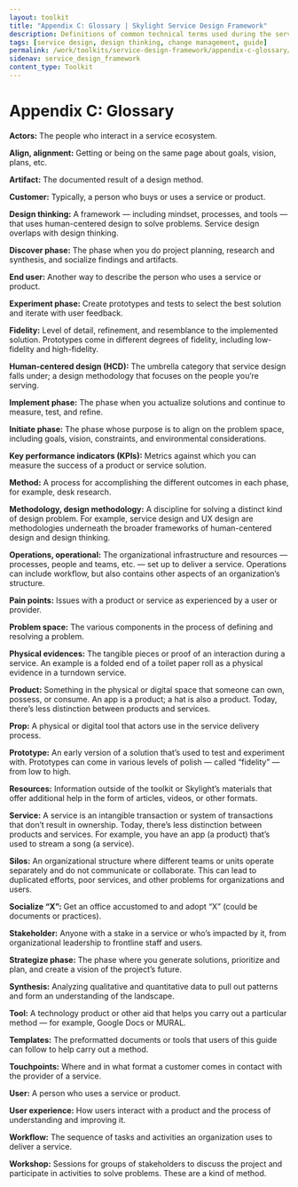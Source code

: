 ```yaml
---
layout: toolkit
title: "Appendix C: Glossary | Skylight Service Design Framework"
description: Definitions of common technical terms used during the service design process and in the Skylight Service Design Framework.
tags: [service design, design thinking, change management, guide]
permalink: /work/toolkits/service-design-framework/appendix-c-glossary/
sidenav: service_design_framework
content_type: Toolkit
---
```


# Appendix C: Glossary

**Actors:** The people who interact in a service ecosystem.

**Align, alignment:** Getting or being on the same page about goals, vision, plans, etc.

**Artifact:** The documented result of a design method.

**Customer:** Typically, a person who buys or uses a service or product.

**Design thinking:** A framework — including mindset, processes, and tools — that uses human-centered design to solve problems. Service design overlaps with design thinking.

**Discover phase:** The phase when you do project planning, research and synthesis, and socialize findings and artifacts.

**End user:** Another way to describe the person who uses a service or product.

**Experiment phase:** Create prototypes and tests to select the best solution and iterate with user feedback.

**Fidelity:** Level of detail, refinement, and resemblance to the implemented solution. Prototypes come in different degrees of fidelity, including low-fidelity and high-fidelity.

**Human-centered design (HCD):** The umbrella category that service design falls under; a design methodology that focuses on the people you’re serving.

**Implement phase:** The phase when you actualize solutions and continue to measure, test, and refine.

**Initiate phase:** The phase whose purpose is to align on the problem space, including goals, vision, constraints, and environmental considerations.

**Key performance indicators (KPIs):** Metrics against which you can measure the success of a product or service solution.

**Method:** A process for accomplishing the different outcomes in each phase, for example, desk research.

**Methodology, design methodology:** A discipline for solving a distinct kind of design problem. For example, service design and UX design are methodologies underneath the broader frameworks of human-centered design and design thinking.

**Operations, operational:** The organizational infrastructure and resources — processes, people and teams, etc.  — set up to deliver a service. Operations can include workflow, but also contains other aspects of an organization’s structure.

**Pain points:** Issues with a product or service as experienced by a user or provider.

**Problem space:** The various components in the process of defining and resolving a problem.

**Physical evidences:** The tangible pieces or proof of an interaction during a service. An example is a folded end of a toilet paper roll as a physical evidence in a turndown service.

**Product:** Something in the physical or digital space that someone can own, possess, or consume. An app is a product; a hat is also a product. Today, there’s less distinction between products and services.

**Prop:** A physical or digital tool that actors use in the service delivery process.

**Prototype:** An early version of a solution that’s used to test and experiment with. Prototypes can come in various levels of polish — called “fidelity” — from low to high.

**Resources:** Information outside of the toolkit or Skylight’s materials that offer additional help in the form of articles, videos, or other formats.

**Service:** A service is an intangible transaction or system of transactions that don’t result in ownership. Today, there’s less distinction between products and services. For example, you have an app (a product) that’s used to stream a song (a service).

**Silos:** An organizational structure where different teams or units operate separately and do not communicate or collaborate. This can lead to duplicated efforts, poor services, and other problems for organizations and users.

**Socialize “X”:** Get an office accustomed to and adopt “X” (could be documents or practices).

**Stakeholder:** Anyone with a stake in a service or who’s impacted by it, from organizational leadership to frontline staff and users.

**Strategize phase:** The phase where you generate solutions, prioritize and plan, and create a vision of the project’s future.

**Synthesis:** Analyzing qualitative and quantitative data to pull out patterns and form an understanding of the landscape.

**Tool:** A technology product or other aid that helps you carry out a particular method — for example, Google Docs or MURAL.

**Templates:** The preformatted documents or tools that users of this guide can follow to help carry out a method.

**Touchpoints:** Where and in what format a customer comes in contact with the provider of a service.

**User:** A person who uses a service or product.

**User experience:** How users interact with a product and the process of understanding and improving it.

**Workflow:** The sequence of tasks and activities an organization uses to deliver a service.

**Workshop:** Sessions for groups of stakeholders to discuss the project and participate in activities to solve problems. These are a kind of method.
